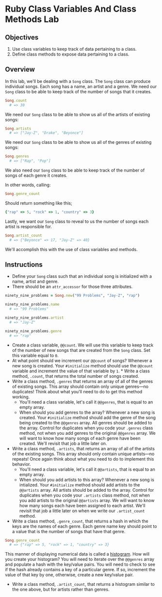 # Ruby Class Variables And Class Methods Lab

## Objectives

1. Use class variables to keep track of data pertaining to a class.
2. Define class methods to expose data pertaining to a class.

## Overview

In this lab, we'll be dealing with a `Song` class. The `Song` class can produce
individual songs. Each song has a name, an artist and a genre. We need our
`Song` class to be able to keep track of the number of songs that it creates.

```ruby
Song.count
  # => 30
```

 We need our `Song` class to be able to show us all of the artists of existing
songs:

```ruby
Song.artists
  # => ["Jay-Z", "Drake", "Beyonce"]
```

 We need our `Song` class to be able to show us all of the genres of existing
songs:

```ruby
Song.genres
  # => ["Rap", "Pop"]
```

 We also need our `Song` class to be able to keep track of the number of songs
of each genre it creates.

In other words, calling:

```ruby
Song.genre_count
```

Should return something like this;

```ruby
{"rap" => 5, "rock" => 1, "country" => 3}
```

 Lastly, we want our `Song` class to reveal to us the number of songs each
artist is responsible for.

```ruby
Song.artist_count
  # => {"Beyonce" => 17, "Jay-Z" => 40}
```

 We'll accomplish this with the use of class variables and methods.

## Instructions

* Define your `Song` class such that an individual song is initialized with a name, artist and genre.
* There should be an `attr_accessor` for those three attributes.

```ruby
ninety_nine_problems = Song.new("99 Problems", "Jay-Z", "rap")

ninety_nine_problems.name
  # => "99 Problems"

ninety_nine_problems.artist
  # => "Jay-Z"

ninety_nine_problems.genre
  # => "rap"
```

* Create a class variable, `@@count`. We will use this variable to keep track of
the number of new songs that are created from the `Song` class. Set this
variable equal to `0`.
* At what point should we increment our `@@count` of songs? Whenever a new song is
created. Your `#initialize` method should use the `@@count` variable and
increment the value of that variable by `1`. * Write a class method, `.count`,
that returns the total number of songs created.
* Write a class method, `.genres` that returns an array of all of the genres of
existing songs. This array should contain only unique genres––no duplicates!
Think about what you'll need to do to get this method working.
  * You'll need a class variable, let's call it `@@genres`, that is equal to an
empty array.
  * When should you add genres to the array? Whenever a new song is created. Your
`#initialize` method should add the genre of the song being created to the
`@@genres` array. All genres should be added to the array. Control for
duplicates when you code your `.genres` class method, not when you add genres to
the original `@@genres` array. We will want to know how many songs of each genre
have been created. We'll revisit that job a little later on.
* Write a class method, `.artists`, that returns an array of all of the artists of
the existing songs. This array should only contain unique artists––no repeats!
Once again think about what you need to do to implement this behavior.
  * You'll need a class variable, let's call it `@@artists`, that is equal to an
 empty array.
  * When should you add artists to this array? Whenever a new song is intialized.
Your `#initialize` method should add artists to the `@@artists` array.  All
artists should be added to the array.  Control for duplicates when you code your
`.artists` class method, not when you add artists to the original `@@artists`
array.  We will want to know how many songs each have been assigned to each
artist.  We'll revisit that job a little later on when we write our
`.artist_count` method.
* Write a class method, `.genre_count`, that returns a hash in which the keys are
the names of each genre. Each genre name key should point to a value that is the
number of songs that have that genre.

```ruby
Song.genre_count
  # => {"rap" => 5, "rock" => 1, "country" => 3}
```

This manner of displaying numerical data is called a
[histogram](https://en.wikipedia.org/wiki/Histogram). How will you create your
histogram? You will need to iterate over the `@@genres` array and populate a
hash with the key/value pairs. You will need to check to see if the hash already
contains a key of a particular genre. If so, increment the value of that key by
one, otherwise, create a new key/value pair.

* Write a class method, `.artist_count`, that returns a histogram similar to the
one above, but for artists rather than genres.
